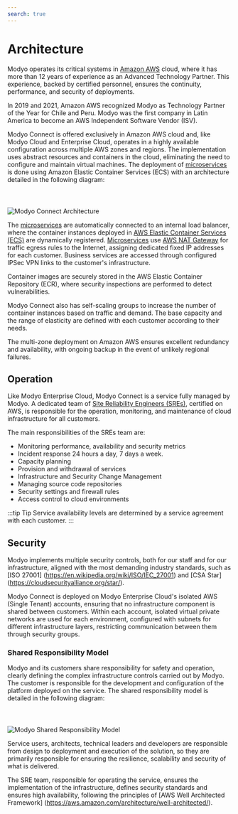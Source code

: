 ```yaml
---
search: true
---
```


# Architecture

Modyo operates its critical systems in [Amazon AWS](https://aws.amazon.com) cloud, where it has more than 12 years of experience as an Advanced Technology Partner. This experience, backed by certified personnel, ensures the continuity, performance, and security of deployments.

In 2019 and 2021, Amazon AWS recognized Modyo as Technology Partner of the Year for Chile and Peru. Modyo was the first company in Latin America to become an AWS Independent Software Vendor (ISV).

Modyo Connect is offered exclusively in Amazon AWS cloud and, like Modyo Cloud and Enterprise Cloud, operates in a highly available configuration across multiple AWS zones and regions. The implementation uses abstract resources and containers in the cloud, eliminating the need to configure and maintain virtual machines. The deployment of [microservices](/en/architecture/patterns/microservice) is done using Amazon Elastic Container Services (ECS) with an architecture detailed in the following diagram:

<img src="/assets/img/infrastructure/architecture.png" alt="Modyo Connect Architecture" style="margin-top: 40px;" />

The [microservices](/en/architecture/patterns/microservice) are automatically connected to an internal load balancer, where the container instances deployed in [AWS Elastic Container Services (ECS)](https://aws.amazon.com/ecs/) are dynamically registered. [Microservices](/en/architecture/patterns/microservice) use [AWS NAT Gateway](https://docs.aws.amazon.com/vpc/latest/userguide/vpc-nat-gateway.html) for traffic egress rules to the Internet, assigning dedicated fixed IP addresses for each customer. Business services are accessed through configured IPSec VPN links to the customer's infrastructure.

Container images are securely stored in the AWS Elastic Container Repository (ECR), where security inspections are performed to detect vulnerabilities.

Modyo Connect also has self-scaling groups to increase the number of container instances based on traffic and demand. The base capacity and the range of elasticity are defined with each customer according to their needs.

The multi-zone deployment on Amazon AWS ensures excellent redundancy and availability, with ongoing backup in the event of unlikely regional failures.


## Operation

Like Modyo Enterprise Cloud, Modyo Connect is a service fully managed by Modyo. A dedicated team of [Site Reliability Engineers (SREs)](https://sre.google), certified on AWS, is responsible for the operation, monitoring, and maintenance of cloud infrastructure for all customers.

The main responsibilities of the SREs team are:

- Monitoring performance, availability and security metrics
- Incident response 24 hours a day, 7 days a week.
- Capacity planning
- Provision and withdrawal of services
- Infrastructure and Security Change Management
- Managing source code repositories
- Security settings and firewall rules
- Access control to cloud environments

:::tip Tip
Service availability levels are determined by a service agreement with each customer.
:::



## Security

Modyo implements multiple security controls, both for our staff and for our infrastructure, aligned with the most demanding industry standards, such as [ISO 27001] (https://en.wikipedia.org/wiki/ISO/IEC_27001) and [CSA Star] (https://cloudsecurityalliance.org/star/).

Modyo Connect is deployed on Modyo Enterprise Cloud's isolated AWS (Single Tenant) accounts, ensuring that no infrastructure component is shared between customers. Within each account, isolated virtual private networks are used for each environment, configured with subnets for different infrastructure layers, restricting communication between them through security groups.

### Shared Responsibility Model

Modyo and its customers share responsibility for safety and operation, clearly defining the complex infrastructure controls carried out by Modyo. The customer is responsible for the development and configuration of the platform deployed on the service. The shared responsibility model is detailed in the following diagram:

<img src="/assets/img/infrastructure/shared_responsability_model.png" alt="Modyo Shared Responsibility Model" style="margin-top: 40px;" />

Service users, architects, technical leaders and developers are responsible from design to deployment and execution of the solution, so they are primarily responsible for ensuring the resilience, scalability and security of what is delivered.

The SRE team, responsible for operating the service, ensures the implementation of the infrastructure, defines security standards and ensures high availability, following the principles of [AWS Well Architected Framework] (https://aws.amazon.com/architecture/well-architected/).